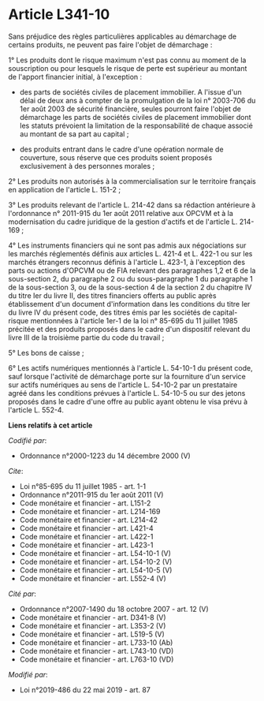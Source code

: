 # Article L341-10

Sans préjudice des règles particulières applicables au démarchage de certains produits, ne peuvent pas faire l'objet de
démarchage : 

1° Les produits dont le risque maximum n'est pas connu au moment de la souscription ou pour lesquels le risque de perte est
supérieur au montant de l'apport financier initial, à l'exception :

- des parts de sociétés civiles de placement immobilier. A l'issue d'un délai de deux ans à compter de la promulgation de la
loi n° 2003-706 du 1er août 2003 de sécurité financière, seules pourront faire l'objet de démarchage les parts de sociétés
civiles de placement immobilier dont les statuts prévoient la limitation de la responsabilité de chaque associé au montant de
sa part au capital ;

- des produits entrant dans le cadre d'une opération normale de couverture, sous réserve que ces produits soient proposés
exclusivement à des personnes morales ; 

2° Les produits non autorisés à la commercialisation sur le territoire français en application de l'article L. 151-2 ; 

3° Les produits relevant de l'article L. 214-42 dans sa rédaction antérieure à l'ordonnance n° 2011-915 du 1er août 2011
relative aux OPCVM et à la modernisation du cadre juridique de la gestion d'actifs et de l'article L. 214-169 ; 

4° Les instruments financiers qui ne sont pas admis aux négociations sur les marchés réglementés définis aux articles L.
421-4 et L. 422-1 ou sur les marchés étrangers reconnus définis à l'article L. 423-1, à l'exception des parts ou actions
d'OPCVM ou de FIA relevant des paragraphes 1,2 et 6 de la sous-section 2, du paragraphe 2 ou du sous-paragraphe 1 du
paragraphe 1 de la sous-section 3, ou de la sous-section 4 de la section 2 du chapitre IV du titre Ier du livre II, des
titres financiers offerts au public après établissement d'un document d'information dans les conditions du titre Ier du livre
IV du présent code, des titres émis par les sociétés de capital-risque mentionnées à l'article 1er-1 de la loi n° 85-695 du
11 juillet 1985 précitée et des produits proposés dans le cadre d'un dispositif relevant du livre III de la troisième partie
du code du travail ; 

5° Les bons de caisse ; 

6° Les actifs numériques mentionnés à l'article L. 54-10-1 du présent code, sauf lorsque l'activité de démarchage porte sur
la fourniture d'un service sur actifs numériques au sens de l'article L. 54-10-2 par un prestataire agréé dans les conditions
prévues à l'article L. 54-10-5 ou sur des jetons proposés dans le cadre d'une offre au public ayant obtenu le visa prévu à
l'article L. 552-4.

**Liens relatifs à cet article**

_Codifié par_:

  - Ordonnance n°2000-1223 du 14 décembre 2000 (V)

_Cite_:

  - Loi n°85-695 du 11 juillet 1985 - art. 1-1
  - Ordonnance n°2011-915 du 1er août 2011 (V)
  - Code monétaire et financier - art. L151-2
  - Code monétaire et financier - art. L214-169
  - Code monétaire et financier - art. L214-42
  - Code monétaire et financier - art. L421-4
  - Code monétaire et financier - art. L422-1
  - Code monétaire et financier - art. L423-1
  - Code monétaire et financier - art. L54-10-1 (V)
  - Code monétaire et financier - art. L54-10-2 (V)
  - Code monétaire et financier - art. L54-10-5 (V)
  - Code monétaire et financier - art. L552-4 (V)

_Cité par_:

  - Ordonnance n°2007-1490 du 18 octobre 2007 - art. 12 (V)
  - Code monétaire et financier - art. D341-8 (V)
  - Code monétaire et financier - art. L353-2 (V)
  - Code monétaire et financier - art. L519-5 (V)
  - Code monétaire et financier - art. L733-10 (Ab)
  - Code monétaire et financier - art. L743-10 (VD)
  - Code monétaire et financier - art. L763-10 (VD)

_Modifié par_:

  - Loi n°2019-486 du 22 mai 2019 - art. 87

